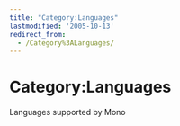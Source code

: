 ```yaml
---
title: "Category:Languages"
lastmodified: '2005-10-13'
redirect_from:
  - /Category%3ALanguages/
---
```


Category:Languages
==================

Languages supported by Mono
